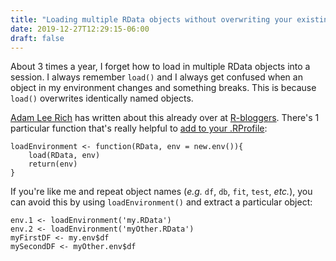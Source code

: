 ```yaml
---
title: "Loading multiple RData objects without overwriting your existing objects"
date: 2019-12-27T12:29:15-06:00
draft: false
---
```

About 3 times a year, I forget how to load in multiple RData objects into a session. I always remember `load()` and I always get confused when an object in my environment changes and something breaks. This is because `load()` overwrites identically named objects. 

[Adam Lee Rich](https://adamleerich.com) has written about this already over at [R-bloggers](https://www.r-bloggers.com/safe-loading-of-rdata-files-2/). There's 1 particular function that's really helpful to [add to your .RProfile](https://www.r-bloggers.com/fun-with-rprofile-and-customizing-r-startup/):

```
loadEnvironment <- function(RData, env = new.env()){
    load(RData, env)
    return(env)
}
```

If you're like me and repeat object names (*e.g.* `df`, `db`, `fit`, `test`, *etc.*), you can avoid this by using `loadEnvironment()` and extract a particular object:

```
env.1 <- loadEnvironment('my.RData')
env.2 <- loadEnvironment('myOther.RData')
myFirstDF <- my.env$df
mySecondDF <- myOther.env$df
```
